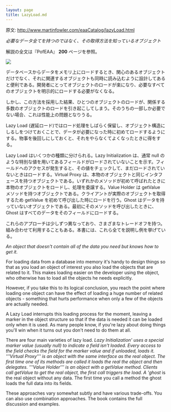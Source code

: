 ```yaml
---
layout: page
title: LazyLoad.md
---
```


原文: http://www.martinfowler.com/eaaCatalog/lazyLoad.html

*必要なデータ全てを持つのではなく、その取得方法を知っているオブジェクト*

解説の全文は『PofEAA』 **200** ページを参照。

![](http://www.martinfowler.com/eaaCatalog/lazyLoadSketch.gif)

データベースからデータをメモリ上にロードするとき、関心のあるオブジェクトだけでなく、それに関連するオブジェクトも同時に読み込むように設計してあると便利である。開発者にとってオブジェクトのロードが楽になり、必要なすべてのオブジェクトを明示的にロードする必要がなくなる。

しかし、この方法を採用した結果、ひとつのオブジェクトのロードが、関係する多数のオブジェクトのロードを引き起こしてしまう。そのうちの一部しか必要でない場合、これは性能上の問題となりうる。

Lazy Load (遅延ロード)ではロード処理をしばらく保留し、オブジェクト構造にしるしをつけておくことで、データが必要になった時に初めてロードするようにする。物事を後回しにしておくと、それをやらなくてよくなったときに得をする。

Lazy Load はいくつかの種類に分けられる。Lazy Initialization は、通常 null のような特別な値を用いてあるフィールドがロードされていないことを示す。フィールドへのアクセスが発生すると、その値をチェックして、まだロードされていないときはロードする。Virtual Proxy は、本物のオブジェクトと同じインタフェースを持つオブジェクトである。いずれかのメソッドが初めて呼ばれたときに本物のオブジェクトをロードし、処理を委譲する。Value Holder は getValue メソッドを持つオブジェクトである。クライアントが実際のオブジェクトを取得するため getValue を初めて呼び出した時にロードを行う。Ghost はデータを持っていないオブジェクトである。最初にそのメソッドを呼び出したときに、Ghost はすべてのデータをそのフィールドにロードする。

これらのアプローチは少しずつ異なっており、さまざまなトレードオフを持つ。組み合わせて利用することもある。本書には、これら全てを説明し例を挙げている。

*An object that doesn't contain all of the data you need but knows how to get it.*

For loading data from a database into memory it's handy to design things so that as you load an object of interest you also load the objects that are related to it. This makes loading easier on the developer using the object, who otherwise has to load all the objects he needs explicitly.

However, if you take this to its logical conclusion, you reach the point where loading one object can have the effect of loading a huge number of related objects - something that hurts performance when only a few of the objects are actually needed.

A Lazy Load interrupts this loading process for the moment, leaving a marker in the object structure so that if the data is needed it can be loaded only when it is used. As many people know, if you're lazy about doing things you'll win when it turns out you don't need to do them at all.

There are four main varieties of lazy load. **Lazy Initialization*' uses a special marker value (usually null) to indicate a field isn't loaded. Every access to the field checks the field for the marker value and if unloaded, loads it. '''Virtual Proxy''' is an object with the same interface as the real object. The first time one of its methods are called it loads the real the object and then delegates. '''Value Holder''' is an object with a getValue method. Clients call getValue to get the real object, the first call triggers the load. A '*ghost** is the real object without any data. The first time you call a method the ghost loads the full data into its fields.

These approaches vary somewhat subtly and have various trade-offs. You can also use combination approaches. The book contains the full discussion and examples.
